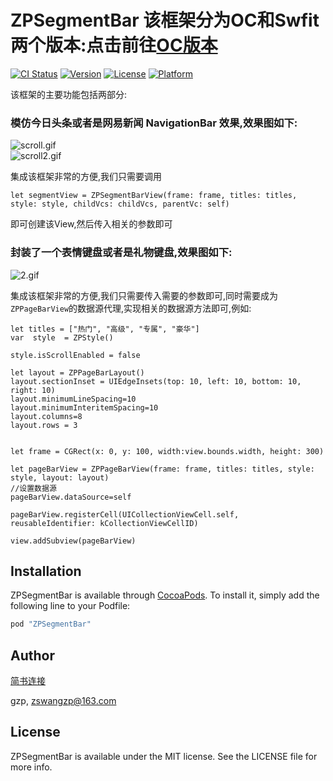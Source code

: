 # ZPSegmentBar 该框架分为OC和Swfit两个版本:点击前往[OC版本](https://github.com/Guanzhangpeng/ZPSegmentBarOC)
[![CI Status](http://img.shields.io/travis/gzp/ZPSegmentBar.svg?style=flat)](https://travis-ci.org/gzp/ZPSegmentBar)
[![Version](https://img.shields.io/cocoapods/v/ZPSegmentBar.svg?style=flat)](http://cocoapods.org/pods/ZPSegmentBar)
[![License](https://img.shields.io/cocoapods/l/ZPSegmentBar.svg?style=flat)](http://cocoapods.org/pods/ZPSegmentBar)
[![Platform](https://img.shields.io/cocoapods/p/ZPSegmentBar.svg?style=flat)](http://cocoapods.org/pods/ZPSegmentBar)

该框架的主要功能包括两部分:

### 模仿今日头条或者是网易新闻 NavigationBar 效果,效果图如下:
 
![scroll.gif](http://upload-images.jianshu.io/upload_images/1154433-56621400635e2bf0.gif?imageMogr2/auto-orient/strip)                           
![scroll2.gif](http://upload-images.jianshu.io/upload_images/1154433-5e2d81b327126e04.gif?imageMogr2/auto-orient/strip)


 集成该框架非常的方便,我们只需要调用 
 
 ```
 let segmentView = ZPSegmentBarView(frame: frame, titles: titles, style: style, childVcs: childVcs, parentVc: self)
 ``` 
 
 即可创建该View,然后传入相关的参数即可 
 
### 封装了一个表情键盘或者是礼物键盘,效果图如下:
 
![2.gif](http://upload-images.jianshu.io/upload_images/1154433-09d3c6d7b0a93d86.gif?imageMogr2/auto-orient/strip)

集成该框架非常的方便,我们只需要传入需要的参数即可,同时需要成为`ZPPageBarView`的数据源代理,实现相关的数据源方法即可,例如:

```
let titles = ["热门", "高级", "专属", "豪华"]
var  style  = ZPStyle()
   
style.isScrollEnabled = false
   
let layout = ZPPageBarLayout()
layout.sectionInset = UIEdgeInsets(top: 10, left: 10, bottom: 10, right: 10)
layout.minimumLineSpacing=10
layout.minimumInteritemSpacing=10
layout.columns=8
layout.rows = 3
   
   
let frame = CGRect(x: 0, y: 100, width:view.bounds.width, height: 300)
   
let pageBarView = ZPPageBarView(frame: frame, titles: titles, style: style, layout: layout)
//设置数据源
pageBarView.dataSource=self
   
pageBarView.registerCell(UICollectionViewCell.self, reusableIdentifier: kCollectionViewCellID)
   
view.addSubview(pageBarView)

```


## Installation

ZPSegmentBar is available through [CocoaPods](http://cocoapods.org). To install
it, simply add the following line to your Podfile:

```ruby
pod "ZPSegmentBar"
```

## Author
[简书连接](http://www.jianshu.com/u/68bedf0c5c86)

gzp, zswangzp@163.com

## License

ZPSegmentBar is available under the MIT license. See the LICENSE file for more info.


